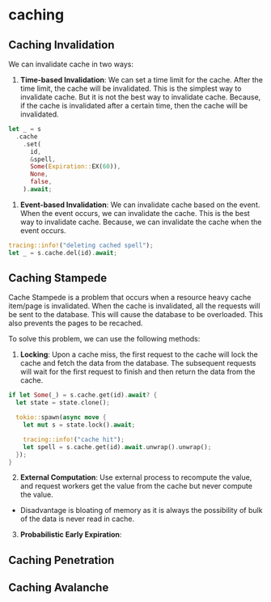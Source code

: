 # caching

## Caching Invalidation

We can invalidate cache in two ways:

1. **Time-based Invalidation**: We can set a time limit for the cache. After the time limit, the cache will be invalidated. This is the simplest way to invalidate cache. But it is not the best way to invalidate cache. Because, if the cache is invalidated after a certain time, then the cache will be invalidated.

```rust
let _ = s
  .cache
    .set(
      id,
      &spell,
      Some(Expiration::EX(60)),
      None,
      false,
    ).await;
```

1. **Event-based Invalidation**: We can invalidate cache based on the event. When the event occurs, we can invalidate the cache. This is the best way to invalidate cache. Because, we can invalidate the cache when the event occurs.

```rust
tracing::info!("deleting cached spell");
let _ = s.cache.del(id).await;
```

## Caching Stampede

Cache Stampede is a problem that occurs when a resource heavy cache item/page is invalidated. When the cache is invalidated, all the requests will be sent to the database. This will cause the database to be overloaded. This also prevents the pages to be recached.

To solve this problem, we can use the following methods:

1. **Locking**: Upon a cache miss, the first request to the cache will lock the cache and fetch the data from the database. The subsequent requests will wait for the first request to finish and then return the data from the cache.

```rust
if let Some(_) = s.cache.get(id).await? {
  let state = state.clone();

  tokio::spawn(async move {
    let mut s = state.lock().await;

    tracing::info!("cache hit");
    let spell = s.cache.get(id).await.unwrap().unwrap();
  });
}
```

2. **External Computation**: Use external process to recompute the value, and request workers get the value from the cache but never compute the value.

- Disadvantage is bloating of memory as it is always the possibility of bulk of the data is never read in cache.

3. **Probabilistic Early Expiration**:

## Caching Penetration

## Caching Avalanche
